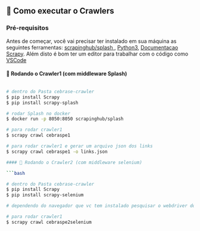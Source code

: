 ## 🚀 Como executar o Crawlers


### Pré-requisitos

Antes de começar, você vai precisar ter instalado em sua máquina as seguintes ferramentas:
[scrapinghub/splash ](https://hub.docker.com/r/scrapinghub/splash), [Python3](https://www.djangoproject.com),
[Documentacao Scrapy](https://docs.scrapy.org/en/latest/).
Além disto é bom ter um editor para trabalhar com o código como [VSCode](https://code.visualstudio.com/)

#### 🎲 Rodando o Crawler1 (com middleware Splash)

```bash

# dentro do Pasta cebrase-crawler 
$ pip install Scrapy
$ pip install scrapy-splash

# rodar Splash no docker
$ docker run -p 8050:8050 scrapinghub/splash

# para rodar crawler1
$ scrapy crawl cebraspe1

# para rodar crawler1 e gerar um arquivo json dos links
$ scrapy crawl cebraspe1 -o links.json

#### 🎲 Rodando o Crawler2 (com middleware selenium)

```bash

# dentro do Pasta cebrase-crawler 
$ pip install Scrapy
$ pip install scrapy-selenium

# dependendo do navegador que vc tem instalado pesquisar o webdriver do versao atual de navegador vc tem instalado e configurar o path no setting.py  

# para rodar crawler1
$ scrapy crawl cebraspe2selenium

